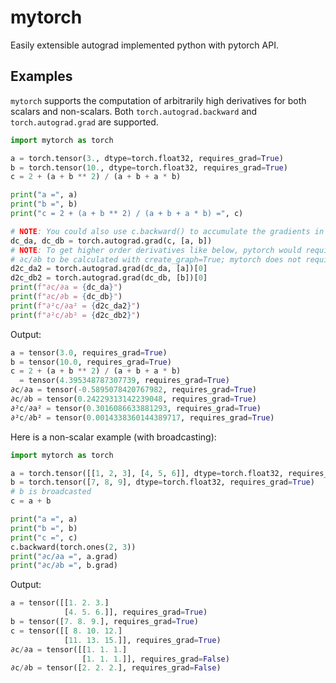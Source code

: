 # mytorch
Easily extensible autograd implemented python with pytorch API.

## Examples
`mytorch` supports the computation of arbitrarily high derivatives for both scalars and non-scalars. Both `torch.autograd.backward` and `torch.autograd.grad` are supported.
```python
import mytorch as torch

a = torch.tensor(3., dtype=torch.float32, requires_grad=True)
b = torch.tensor(10., dtype=torch.float32, requires_grad=True)
c = 2 + (a + b ** 2) / (a + b + a * b)

print("a =", a)
print("b =", b)
print("c = 2 + (a + b ** 2) / (a + b + a * b) =", c)

# NOTE: You could also use c.backward() to accumulate the gradients in a.grad and b.grad
dc_da, dc_db = torch.autograd.grad(c, [a, b])
# NOTE: To get higher order derivatives like below, pytorch would require ∂c/∂a and
# ∂c/∂b to be calculated with create_graph=True; mytorch does not require it
d2c_da2 = torch.autograd.grad(dc_da, [a])[0]
d2c_db2 = torch.autograd.grad(dc_db, [b])[0]
print(f"∂c/∂a = {dc_da}")
print(f"∂c/∂b = {dc_db}")
print(f"∂²c/∂a² = {d2c_da2}")
print(f"∂²c/∂b² = {d2c_db2}")
```
Output:
```python
a = tensor(3.0, requires_grad=True)
b = tensor(10.0, requires_grad=True)
c = 2 + (a + b ** 2) / (a + b + a * b)
  = tensor(4.395348787307739, requires_grad=True)
∂c/∂a = tensor(-0.5895078420767982, requires_grad=True)
∂c/∂b = tensor(0.24229313142239048, requires_grad=True)
∂²c/∂a² = tensor(0.3016086633881293, requires_grad=True)
∂²c/∂b² = tensor(0.0014338360144389717, requires_grad=True)
```

Here is a non-scalar example (with broadcasting):
```python
import mytorch as torch

a = torch.tensor([[1, 2, 3], [4, 5, 6]], dtype=torch.float32, requires_grad=True)
b = torch.tensor([7, 8, 9], dtype=torch.float32, requires_grad=True)
# b is broadcasted
c = a + b

print("a =", a)
print("b =", b)
print("c =", c)
c.backward(torch.ones(2, 3))
print("∂c/∂a =", a.grad)
print("∂c/∂b =", b.grad)
```
Output:
```python
a = tensor([[1. 2. 3.]
            [4. 5. 6.]], requires_grad=True)
b = tensor([7. 8. 9.], requires_grad=True)
c = tensor([[ 8. 10. 12.]
            [11. 13. 15.]], requires_grad=True)
∂c/∂a = tensor([[1. 1. 1.]
                [1. 1. 1.]], requires_grad=False)
∂c/∂b = tensor([2. 2. 2.], requires_grad=False)
```
